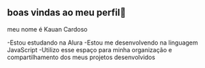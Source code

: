 ## boas vindas ao meu perfil👋

meu nome é Kauan Cardoso

-Estou estudando na Alura
-Estou me desenvolvendo na linguagem JavaScript
-Utilizo esse espaço para minha organização e compartilhamento dos meus projetos desenvolvidos



